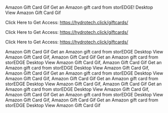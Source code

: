 Amazon Gift Card Gif Get an Amazon gift card from storEDGE! Desktop View Amazon Gift Card Gif

Click Here to Get Access: https://hydrotech.click/giftcards/

Click Here to Get Access: https://hydrotech.click/giftcards/

Click Here to Get Access: https://hydrotech.click/giftcards/

Amazon Gift Card Gif Get an Amazon gift card from storEDGE Desktop View Amazon Gift Card Gif, Amazon Gift Card Gif Get an Amazon gift card from storEDGE Desktop View Amazon Gift Card Gif, Amazon Gift Card Gif Get an Amazon gift card from storEDGE Desktop View Amazon Gift Card Gif, Amazon Gift Card Gif Get an Amazon gift card from storEDGE Desktop View Amazon Gift Card Gif, Amazon Gift Card Gif Get an Amazon gift card from storEDGE Desktop View Amazon Gift Card Gif, Amazon Gift Card Gif Get an Amazon gift card from storEDGE Desktop View Amazon Gift Card Gif, Amazon Gift Card Gif Get an Amazon gift card from storEDGE Desktop View Amazon Gift Card Gif, Amazon Gift Card Gif Get an Amazon gift card from storEDGE Desktop View Amazon Gift Card Gif
